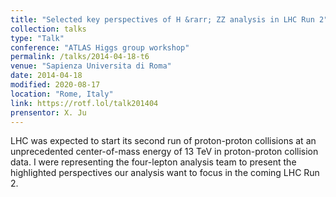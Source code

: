 ```yaml
---
title: "Selected key perspectives of H &rarr; ZZ analysis in LHC Run 2"
collection: talks
type: "Talk"
conference: "ATLAS Higgs group workshop"
permalink: /talks/2014-04-18-t6
venue: "Sapienza Universita di Roma"
date: 2014-04-18
modified: 2020-08-17
location: "Rome, Italy"
link: https://rotf.lol/talk201404
prensentor: X. Ju
---
```


LHC was expected to start its second run of proton-proton collisions at an unprecedented center-of-mass energy of 13 TeV in proton-proton collision data. I were representing the four-lepton analysis team to present the highlighted perspectives our analysis want to focus in the coming LHC Run 2. 
